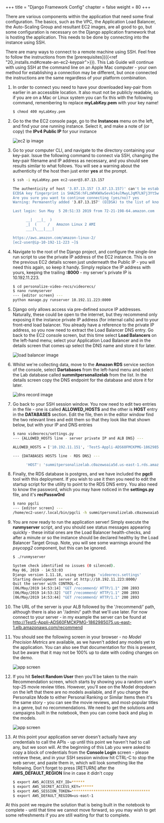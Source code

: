+++
title = "Django Framework Config"
chapter = false
weight = 80
+++

There are various components within the application that need some final configuration.  The basics, such as the VPC, the Application Load Balancer, the Auto-Scaling Group and resultant EC2 images, are all good to go, but some configuration is necessary on the Django application framework that is hosting the application.  This needs to be done by connecting into the instance using SSH.

There are many ways to connect to a remote machine using SSH. Feel free to follow the instructions from the [prerequisites]({{<ref "20_installs.md#create-an-ec2-keypair">}}). This Lab Guide will continue with using SSH at the command line on an Apple Mac computer - your own method for establishing a connection may be different, but once connected the instructions are the same regardless of your platform combination.

1. In order to connect you need to have your downloaded key-pair from earlier in an accessible location.  It also must not be publicly readable, so if you are on a Mac or Linux system you can fix this with the following command, remembering to replace **myLabKey.pem** with your key name!

      ```bash
      $ chmod 400 myLabKey.pem
      ```

2. Go to the the EC2 console page, go to the **Instances** menu on the left, and find your one running instance.  Select it, and make a note of (or copy) the **IPv4 Public IP** for your instance

      ![ec2 ip image](/images/selectEC2details.png)

3. Go to your computer CLI, and navigate to the directory containing your key-pair.  Issue the following command to connect via SSH, changing the key-pair filename and IP address as necessary, and you should see results similar to what follows.  You will see a warning about the authenticity of the host then just enter **yes** at the prompt.

      ```bash
      $ ssh -i myLabKey.pem ec2-user@3.87.13.157

      The authenticity of host '3.87.13.157 (3.87.13.157)' can't be established.
      ECDSA key fingerprint is SHA256:hFLzWhKWXwSevk14ulMwyLJqM7LN7j3Yt5w7NcnNwow.
      Are you sure you want to continue connecting (yes/no)? yes
      Warning: Permanently added '3.87.13.157' (ECDSA) to the list of known hosts.

      Last login: Sun May  5 20:51:33 2019 from 72-21-198-64.amazon.com

            __|  __|_  )
            _|  (     /   Amazon Linux 2 AMI
            ___|\___|___|

      https://aws.amazon.com/amazon-linux-2/
      [ec2-user@ip-10-192-11-223 ~]$
      ```

4. Navigate to the root of the Django project, and configure the single-line run script to use the private IP address of the EC2 instance.  This is on the previous EC2 details screen just underneath the Public IP - you will need this again, so keep it handy.  Simply replace the IP address with yours, keeping the trailing **:8000** - my server's private IP is 10.192.11.223.

      ```bash
      $ cd personalize-video-recs/videorecs/
      $ nano runmyserver
      --- {editor screen} ---
      python manage.py runserver 10.192.11.223:8000
      ```

5. Django only allows access via pre-defined source IP addresses.  Naturally, these could be open to the internet, but they recommend only exposing it the instance private IP address (for internal calls) and to your front-end load balancer.  You already have a reference to the private IP address, so you now need to extract the Load Balancer DNS entry.  Go back to the EC2 console screen, but this time select **Load Balancers** on the left-hand menu; select your Application Load Balancer and in the details screen that comes up select the DNS name and store it for later.

      ![load balancer image](/images/loadbalancerDNS.png)

6. Whilst we're collecting data, move to the **Amazon RDS** service section of the console, select **Dartabases** from the left-hand menu and select the Lab database called **summitpersonalizelab** from the list.  In the details screen copy the DNS endpoint for the database and store it for later.

      ![dns record image](/images/rdsDNS.png)

7. Go back to your SSH session window.  You now need to edit two entries in the file - one is called **ALLOWED_HOSTS** and the other is **HOST** entry in the **DATABASES** section.  Edit the file, then in the editor window find the two relevant lines and edit them so that they look like that shown below, but with your IP and DNS entries

      ```bash
      $ nano videorecs/settings.py
      --- {ALLOWED_HOSTS line - server private IP and ALB DNS} ---

      ALLOWED_HOSTS = ['10.192.11.151', 'TestS-Appli-ADS60FMCKPMG-1862985075.us-east-1.elb.amazonaws.com']

      --- {DATABASES HOSTS line - RDS DNS} ---

            'HOST': 'summitpersonalizelab.c0azewoaia5d.us-east-1.rds.amazonaws.com',
      ```

8. Finally, the RDS database is postgres, and we have included the **pgcli** tool with this deployment.  If you wish to use it then you need to edit the startup script for the utility to point to the RDS DNS entry.  You also need to know the password, which you may have noticed in the **settings.py** file, and it's **recPassw0rd**

      ```bash
      $ nano pgcli
      --- {editor screen} ---
      /home/ec2-user/.local/bin/pgcli -h summitpersonalizelab.c0azewoaia5d.us-east-1.rds.amazonaws.com -u vidrecdemo -d videorec
      ```

9. You are now ready to run the application server!  Simply execute the **runmyserver** script, and you should see status messages appearing quickly - these initial ones are the Load Balancer health-checks, and after a minute or so the instance should be declared healthy by the Load Balancer Target Group.  Note, you will see some warnings around the *psycopg2* component, but this can be ignored.

      ```bash
      $ ./runmyserver

      System check identified no issues (0 silenced).
      May 06, 2019 - 14:53:03
      Django version 1.11.18, using settings 'videorecs.settings'
      Starting development server at http://10.192.11.223:8000/
      Quit the server with CONTROL-C.
      [06/May/2019 14:53:14] "GET /recommend/ HTTP/1.1" 200 2893
      [06/May/2019 14:53:32] "GET /recommend/ HTTP/1.1" 200 2893
      [06/May/2019 14:53:44] "GET /recommend/ HTTP/1.1" 200 2893
      ```

10. The URL of the server is your ALB followed by the '/recommend/' path, although there is also an '/admin/' path that we'll use later.  For now connect to your server - in my example the server can be found at http://TestS-Appli-ADS60FMCKPMG-1862985075.us-east-1.elb.amazonaws.com/recommend

11. You should see the following screen in your browser - no *Model Precision Metrics* are available, as we haven't added any models yet to the application.  You can also see that documentation for this is present, but be aware that it may not be 100% up to date with coding changes on the demo.

      ![app screen](/images/appFrontScreen.png)

12. If you hit **Select Random User** then you'll be taken to the main Recommendation screen, which starts by showing you a random user's top-25 movie review titles.  However, you'll see on the Model dropdown on the left that there are no models available, and if you change the Personalize Mode to either Personal Ranking or Similar Items then it's the same story - you can see the movie reviews, and most-popular titles in a genre, but no recommendations.  We need to get the solutions and campaigns built in the notebook, then you can come back and plug in the models.

      ![app screen](/images/appRecNoModels.png)

13. At this point your application server doesn't actually have any credentials to call the APIs - up until this point we haven't had to call any, but we soon will.  At the beginning of this Lab you were asked to copy a block of credentials from the **Console Login** screen - please retrieve these, and in your SSH session window hit CTRL-C to stop the web server, and paste them in, which will look something like the following.  Don't forget to press [RETURN] after the **AWS_DEFAULT_REGION** line in case it didn't copy

      ```bash
      $ export AWS_ACCESS_KEY_ID=******
      $ export AWS_SECRET_ACCESS_KEY=******
      $ export AWS_SESSION_TOKEN=************************************
      $ export AWS_DEFAULT_REGION=us-east-1
      ```

At this point we require the solution that is being built in the notebook to complete - until that time we cannot move forward, so you may wish to get some refreshments if you are still waiting for that to complete.